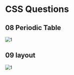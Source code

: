 # CSS Questions

## 08 Periodic Table

![1](https://github.com/Zareel/PlacementAssignment_ZareelKalam/assets/110910838/a8545f62-8020-4feb-ba69-8254b89dbdaa)

## 09 layout

![1](https://github.com/Zareel/PlacementAssignment_ZareelKalam/assets/110910838/36283653-68c6-4716-8eef-632f7e10d7f8)
